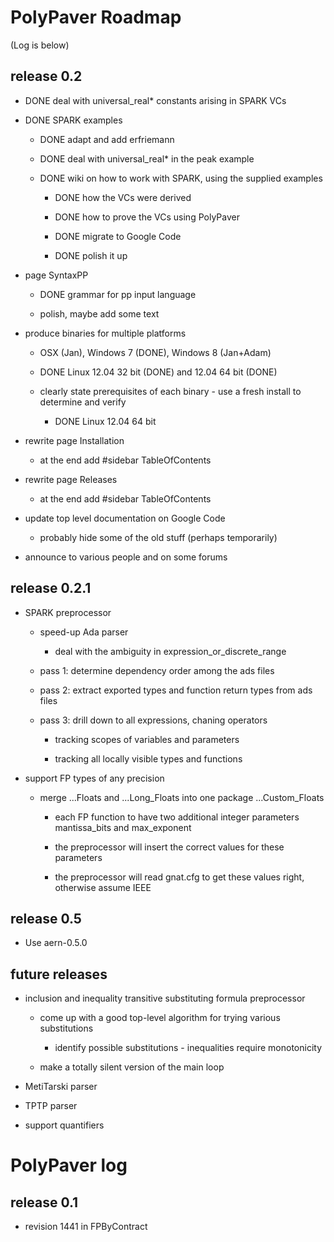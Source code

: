 # PolyPaver Roadmap
(Log is below)

## release 0.2

* DONE deal with universal_real* constants arising in SPARK VCs 

* DONE SPARK examples

    * DONE adapt and add erfriemann

    * DONE deal with universal_real* in the peak example

    * DONE wiki on how to work with SPARK, using the supplied examples

        * DONE how the VCs were derived

        * DONE how to prove the VCs using PolyPaver
        
        * DONE migrate to Google Code
        
        * DONE polish it up
        
* page SyntaxPP
    
    * DONE grammar for pp input language
    
    * polish, maybe add some text
		
* produce binaries for multiple platforms

    * OSX (Jan), Windows 7 (DONE), Windows 8 (Jan+Adam)
    
    * DONE Linux 12.04 32 bit (DONE) and 12.04 64 bit (DONE)

    * clearly state prerequisites of each binary - use a fresh install to determine and verify

		* DONE Linux 12.04 64 bit 

* rewrite page Installation

  * at the end add #sidebar TableOfContents

* rewrite page Releases

  * at the end add #sidebar TableOfContents

* update top level documentation on Google Code

    * probably hide some of the old stuff (perhaps temporarily)
    
* announce to various people and on some forums


## release 0.2.1

* SPARK preprocessor

    * speed-up Ada parser

        * deal with the ambiguity in expression_or_discrete_range

    * pass 1: determine dependency order among the ads files

    * pass 2: extract exported types and function return types from ads files

    * pass 3: drill down to all expressions, chaning operators
    
        * tracking scopes of variables and parameters

        * tracking all locally visible types and functions

* support FP types of any precision

    * merge ...Floats and ...Long_Floats into one package ...Custom_Floats

        * each FP function to have two additional integer parameters mantissa_bits and max_exponent

        * the preprocessor will insert the correct values for these parameters

        * the preprocessor will read gnat.cfg to get these values right, otherwise assume IEEE

## release 0.5

* Use aern-0.5.0

## future releases

* inclusion and inequality transitive substituting formula preprocessor

    * come up with a good top-level algorithm for trying various substitutions

        * identify possible substitutions - inequalities require monotonicity

    * make a totally silent version of the main loop

* MetiTarski parser

* TPTP parser

* support quantifiers

# PolyPaver log

## release 0.1

* revision 1441 in FPByContract